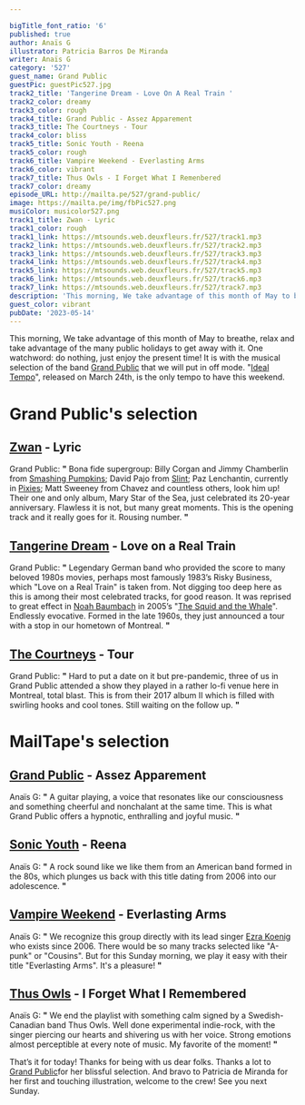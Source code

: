 ```yaml
---

bigTitle_font_ratio: '6'
published: true
author: Anaïs G
illustrator: Patricia Barros De Miranda
writer: Anaïs G
category: '527'
guest_name: Grand Public
guestPic: guestPic527.jpg
track2_title: 'Tangerine Dream - Love On A Real Train '
track2_color: dreamy
track3_color: rough
track4_title: Grand Public - Assez Apparement
track3_title: The Courtneys - Tour
track4_color: bliss
track5_title: Sonic Youth - Reena
track5_color: rough
track6_title: Vampire Weekend - Everlasting Arms
track6_color: vibrant
track7_title: Thus Owls - I Forget What I Remenbered
track7_color: dreamy
episode_URL: http://mailta.pe/527/grand-public/
image: https://mailta.pe/img/fbPic527.png
musiColor: musicolor527.png
track1_title: Zwan - Lyric
track1_color: rough
track1_link: https://mtsounds.web.deuxfleurs.fr/527/track1.mp3
track2_link: https://mtsounds.web.deuxfleurs.fr/527/track2.mp3
track3_link: https://mtsounds.web.deuxfleurs.fr/527/track3.mp3
track4_link: https://mtsounds.web.deuxfleurs.fr/527/track4.mp3
track5_link: https://mtsounds.web.deuxfleurs.fr/527/track5.mp3
track6_link: https://mtsounds.web.deuxfleurs.fr/527/track6.mp3
track7_link: https://mtsounds.web.deuxfleurs.fr/527/track7.mp3
description: 'This morning, We take advantage of this month of May to breathe, relax and take advantage of the many public holidays to get away with it. One watchword: do nothing, just enjoy the present time! It is with the musical selection of the band Grand Public that we will put in off mode. "Ideal Tempo", released on March 24th, is the only tempo to have this weekend.'
guest_color: vibrant
pubDate: '2023-05-14'
---
```

This morning, We take advantage of this month of May to breathe, relax and take advantage of the many public holidays to get away with it. One watchword: do nothing, just enjoy the present time! It is with the musical selection of the band [Grand Public](https://grandpublic.bandcamp.com/music) that we will put in off mode. "[Ideal Tempo](https://grandpublic.bandcamp.com/album/id-al-tempo-2)", released on March 24th, is the only tempo to have this weekend.


# Grand Public's selection

## [Zwan](https://fr.wikipedia.org/wiki/Zwan) - Lyric

Grand Public: **"** Bona fide supergroup: Billy Corgan and Jimmy Chamberlin from [Smashing Pumpkins](https://fr.wikipedia.org/wiki/The_Smashing_Pumpkins); David Pajo from [Slint](https://fr.wikipedia.org/wiki/Slint); Paz Lenchantin, currently in [Pixies](https://fr.wikipedia.org/wiki/Pixies); Matt Sweeney from Chavez and countless others, look him up! Their one and only album, Mary Star of the Sea, just celebrated its 20-year anniversary. Flawless it is not, but many great moments. This is the opening track and it really goes for it. Rousing number.  **"** 

##  [Tangerine Dream](https://fr.wikipedia.org/wiki/Tangerine_Dream) -  Love on a Real Train

Grand Public: **"** Legendary German band who provided the score to many beloved 1980s movies, perhaps most famously 1983’s Risky Business, which "Love on a Real Train" is taken from. Not digging too deep here as this is among their most celebrated tracks, for good reason. It was reprised to great effect in [Noah Baumbach](https://fr.wikipedia.org/wiki/Noah_Baumbach) in 2005’s "[The Squid and the Whale](https://en.wikipedia.org/wiki/The_Squid_and_the_Whale)". Endlessly evocative. Formed in the late 1960s, they just announced a tour with a stop in our hometown of Montreal.  **"** 

## [The Courtneys](https://en.wikipedia.org/wiki/The_Courtneys) -  Tour

Grand Public: **"** Hard to put a date on it but pre-pandemic, three of us in Grand Public attended a show they played in a rather lo-fi venue here in Montreal, total blast. This is from their 2017 album II which is filled with swirling hooks and cool tones. Still waiting on the follow up.  **"** 


# MailTape's selection

## [Grand Public](https://grandpublic.bandcamp.com/music) - Assez Apparement

Anaïs G: **"** A guitar playing, a voice that resonates like our consciousness and something cheerful and nonchalant at the same time. This is what Grand Public offers a hypnotic, enthralling and joyful music.  **"** 

## [Sonic Youth](https://fr.wikipedia.org/wiki/Sonic_Youth) - Reena

Anaïs G: **"** A rock sound like we like them from an American band formed in the 80s, which plunges us back with this title dating from 2006 into our adolescence.  **"** 

## [Vampire Weekend](https://fr.wikipedia.org/wiki/Vampire_Knight) - Everlasting Arms

Anaïs G: **"** We recognize this group directly with its lead singer [Ezra Koenig](https://fr.wikipedia.org/wiki/Ezra_Koenig) who exists since 2006. There would be so many tracks selected like "A-punk" or "Cousins". But for this Sunday morning, we play it easy with their title "Everlasting Arms". It's a pleasure!  **"** 


## [Thus Owls](http://www.thusowls.com/) - I Forget What I Remembered

Anaïs G: **"** We end the playlist with something calm signed by a Swedish-Canadian band Thus Owls. Well done experimental indie-rock, with the singer piercing our hearts and shivering us with her voice. Strong emotions almost perceptible at every note of music. My favorite of the moment!  **"** 

That’s it for today! Thanks for being with us dear folks. Thanks a lot to [Grand Public](https://grandpublic.bandcamp.com/music)for her blissful selection. And bravo to Patricia de Miranda for her first and touching illustration, welcome to the crew! See you next Sunday.
